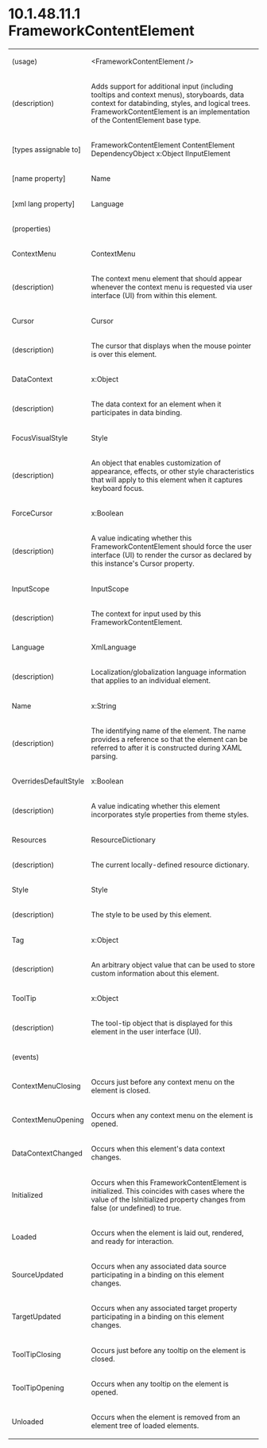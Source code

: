 <html dir="LTR" xmlns:mshelp="http://msdn.microsoft.com/mshelp" xmlns:ddue="http://ddue.schemas.microsoft.com/authoring/2003/5" xmlns:xlink="http://www.w3.org/1999/xlink" xmlns:tool="http://www.microsoft.com/tooltip"><body><input type="hidden" id="userDataCache" class="userDataStyle"><input type="hidden" id="hiddenScrollOffset"><img id="dropDownImage" style="display:none; height:0; width:0;" src="../local/drpdown.gif"><img id="dropDownHoverImage" style="display:none; height:0; width:0;" src="../local/drpdown_orange.gif"><img id="collapseImage" style="display:none; height:0; width:0;" src="../local/collapse.gif"><img id="expandImage" style="display:none; height:0; width:0;" src="../local/exp.gif"><img id="collapseAllImage" style="display:none; height:0; width:0;" src="../local/collall.gif"><img id="expandAllImage" style="display:none; height:0; width:0;" src="../local/expall.gif"><img id="copyImage" style="display:none; height:0; width:0;" src="../local/copycode.gif"><img id="copyHoverImage" style="display:none; height:0; width:0;" src="../local/copycodeHighlight.gif"><div id="header"><h1 class="heading">10.1.48.11.1 FrameworkContentElement</h1></div><div id="mainSection"><div id="mainBody"><div id="allHistory" class="saveHistory" onsave="saveAll()" onload="loadAll()"></div>
			<div id="sectionSection0" class="section" name="collapseableSection"><content xmlns="http://ddue.schemas.microsoft.com/authoring/2003/5" xmlns:wsd="http://wsdev.schemas.microsoft.com/authoring/2008/2" xmlns:msxsl="urn:schemas-microsoft-com:xslt" xmlns:script="urn:script" xmlns:build="urn:build">
				</content></div><div id="sectionSection1" class="section" name="collapseableSection"><content xmlns="http://ddue.schemas.microsoft.com/authoring/2003/5" xmlns:wsd="http://wsdev.schemas.microsoft.com/authoring/2008/2" xmlns:msxsl="urn:schemas-microsoft-com:xslt" xmlns:script="urn:script" xmlns:build="urn:build">
					<p xmlns=""><b></b></p><table class="ProtocolAuthoredTable" xmlns=""><tr>
								<td>
									<p>(usage)</p>
								</td>
								<td>
									<p>&lt;FrameworkContentElement /&gt;</p>
								</td>
							</tr><tr>
							<td>
								<p>(description)</p>
							</td>
							<td>
								<p>Adds support for additional input (including tooltips and context menus), storyboards, data context for databinding, styles, and logical trees. FrameworkContentElement is an implementation of the ContentElement base type.</p>
							</td>
						</tr><tr>
							<td>
								<p>[types assignable to]</p>
							</td>
							<td>
								<p>FrameworkContentElement ContentElement DependencyObject x:Object IInputElement</p>
							</td>
						</tr><tr>
							<td>
								<p>[name property]</p>
							</td>
							<td>
								<p>Name</p>
							</td>
						</tr><tr>
							<td>
								<p>[xml lang property]</p>
							</td>
							<td>
								<p>Language</p>
							</td>
						</tr><tr>
							<td>
								<p>(properties)</p>
							</td>
							<td>
							</td>
						</tr><tr>
							<td>
								<p>ContextMenu</p>
							</td>
							<td>
								<p>ContextMenu</p>
							</td>
						</tr><tr>
							<td>
								<p>(description)</p>
							</td>
							<td>
								<p>The context menu element that should appear whenever the context menu is requested via user interface (UI) from within this element.</p>
							</td>
						</tr><tr>
							<td>
								<p>Cursor</p>
							</td>
							<td>
								<p>Cursor</p>
							</td>
						</tr><tr>
							<td>
								<p>(description)</p>
							</td>
							<td>
								<p>The cursor that displays when the mouse pointer is over this element.</p>
							</td>
						</tr><tr>
							<td>
								<p>DataContext</p>
							</td>
							<td>
								<p>x:Object</p>
							</td>
						</tr><tr>
							<td>
								<p>(description)</p>
							</td>
							<td>
								<p>The data context for an element when it participates in data binding.</p>
							</td>
						</tr><tr>
							<td>
								<p>FocusVisualStyle</p>
							</td>
							<td>
								<p>Style</p>
							</td>
						</tr><tr>
							<td>
								<p>(description)</p>
							</td>
							<td>
								<p>An object that enables customization of appearance, effects, or other style characteristics that will apply to this element when it captures keyboard focus.</p>
							</td>
						</tr><tr>
							<td>
								<p>ForceCursor</p>
							</td>
							<td>
								<p>x:Boolean</p>
							</td>
						</tr><tr>
							<td>
								<p>(description)</p>
							</td>
							<td>
								<p>A value indicating whether this FrameworkContentElement should force the user interface (UI) to render the cursor as declared by this instance's Cursor property.</p>
							</td>
						</tr><tr>
							<td>
								<p>InputScope</p>
							</td>
							<td>
								<p>InputScope</p>
							</td>
						</tr><tr>
							<td>
								<p>(description)</p>
							</td>
							<td>
								<p>The context for input used by this FrameworkContentElement.</p>
							</td>
						</tr><tr>
							<td>
								<p>Language</p>
							</td>
							<td>
								<p>XmlLanguage</p>
							</td>
						</tr><tr>
							<td>
								<p>(description)</p>
							</td>
							<td>
								<p>Localization/globalization language information that applies to an individual element.</p>
							</td>
						</tr><tr>
							<td>
								<p>Name</p>
							</td>
							<td>
								<p>x:String</p>
							</td>
						</tr><tr>
							<td>
								<p>(description)</p>
							</td>
							<td>
								<p>The identifying name of the element. The name provides a reference so that the element can be referred to after it is constructed during XAML parsing.</p>
							</td>
						</tr><tr>
							<td>
								<p>OverridesDefaultStyle</p>
							</td>
							<td>
								<p>x:Boolean</p>
							</td>
						</tr><tr>
							<td>
								<p>(description)</p>
							</td>
							<td>
								<p>A value indicating whether this element incorporates style properties from theme styles.</p>
							</td>
						</tr><tr>
							<td>
								<p>Resources</p>
							</td>
							<td>
								<p>ResourceDictionary</p>
							</td>
						</tr><tr>
							<td>
								<p>(description)</p>
							</td>
							<td>
								<p>The current locally-defined resource dictionary.</p>
							</td>
						</tr><tr>
							<td>
								<p>Style</p>
							</td>
							<td>
								<p>Style</p>
							</td>
						</tr><tr>
							<td>
								<p>(description)</p>
							</td>
							<td>
								<p>The style to be used by this element.</p>
							</td>
						</tr><tr>
							<td>
								<p>Tag</p>
							</td>
							<td>
								<p>x:Object</p>
							</td>
						</tr><tr>
							<td>
								<p>(description)</p>
							</td>
							<td>
								<p>An arbitrary object value that can be used to store custom information about this element.</p>
							</td>
						</tr><tr>
							<td>
								<p>ToolTip</p>
							</td>
							<td>
								<p>x:Object</p>
							</td>
						</tr><tr>
							<td>
								<p>(description)</p>
							</td>
							<td>
								<p>The tool-tip object that is displayed for this element in the user interface (UI).</p>
							</td>
						</tr><tr>
							<td>
								<p>(events)</p>
							</td>
							<td>
							</td>
						</tr><tr>
							<td>
								<p>ContextMenuClosing</p>
							</td>
							<td>
								<p>Occurs just before any context menu on the element is closed.</p>
							</td>
						</tr><tr>
							<td>
								<p>ContextMenuOpening</p>
							</td>
							<td>
								<p>Occurs when any context menu on the element is opened.</p>
							</td>
						</tr><tr>
							<td>
								<p>DataContextChanged</p>
							</td>
							<td>
								<p>Occurs when this element's data context changes.</p>
							</td>
						</tr><tr>
							<td>
								<p>Initialized</p>
							</td>
							<td>
								<p>Occurs when this FrameworkContentElement is initialized. This coincides with cases where the value of the IsInitialized property changes from false (or undefined) to true.</p>
							</td>
						</tr><tr>
							<td>
								<p>Loaded</p>
							</td>
							<td>
								<p>Occurs when the element is laid out, rendered, and ready for interaction.</p>
							</td>
						</tr><tr>
							<td>
								<p>SourceUpdated</p>
							</td>
							<td>
								<p>Occurs when any associated data source participating in a binding on this element changes.</p>
							</td>
						</tr><tr>
							<td>
								<p>TargetUpdated</p>
							</td>
							<td>
								<p>Occurs when any associated target property participating in a binding on this element changes.</p>
							</td>
						</tr><tr>
							<td>
								<p>ToolTipClosing</p>
							</td>
							<td>
								<p>Occurs just before any tooltip on the element is closed.</p>
							</td>
						</tr><tr>
							<td>
								<p>ToolTipOpening</p>
							</td>
							<td>
								<p>Occurs when any tooltip on the element is opened.</p>
							</td>
						</tr><tr>
							<td>
								<p>Unloaded</p>
							</td>
							<td>
								<p>Occurs when the element is removed from an element tree of loaded elements.</p>
							</td>
						</tr></table>
				</content></div><!--[if gte IE 5]>
			<tool:tip element="languageFilterToolTip" avoidmouse="false"/>
		<![endif]--></div><a name="feedback"></a><span></span></div></body></html>